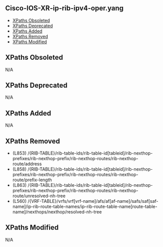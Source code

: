 ## Cisco-IOS-XR-ip-rib-ipv4-oper.yang

- [XPaths Obsoleted](#xpaths-obsoleted)
- [XPaths Deprecated](#xpaths-deprecated)
- [XPaths Added](#xpaths-added)
- [XPaths Removed](#xpaths-removed)
- [XPaths Modified](#xpaths-modified)

## XPaths Obsoleted

N/A

## XPaths Deprecated

N/A

## XPaths Added

N/A

## XPaths Removed

- (L853)	/{RIB-TABLE}/rib-table-ids/rib-table-id[tableid]/rib-nexthop-prefixes/rib-nexthop-prefix/rib-nexthop-routes/rib-nexthop-route/address
- (L858)	/{RIB-TABLE}/rib-table-ids/rib-table-id[tableid]/rib-nexthop-prefixes/rib-nexthop-prefix/rib-nexthop-routes/rib-nexthop-route/prefix-length
- (L863)	/{RIB-TABLE}/rib-table-ids/rib-table-id[tableid]/rib-nexthop-prefixes/rib-nexthop-prefix/rib-nexthop-routes/rib-nexthop-route/unresolved-nh-tree
- (L560)	/{VRF-TABLE}/vrfs/vrf[vrf-name]/afs/af[af-name]/safs/saf[saf-name]/ip-rib-route-table-names/ip-rib-route-table-name[route-table-name]/nexthops/nexthop/resolved-nh-tree

## XPaths Modified

N/A

